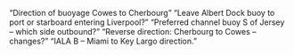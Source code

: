 “Direction of buoyage Cowes to Cherbourg”
“Leave Albert Dock buoy to port or starboard entering Liverpool?”
“Preferred channel buoy S of Jersey – which side outbound?”
“Reverse direction: Cherbourg to Cowes – changes?”
“IALA B – Miami to Key Largo direction.”